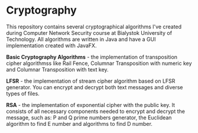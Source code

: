 # Cryptography
This repository contains several cryptographical algorithms I've created during Computer Network Security course at Bialystok University of Technology. All algorithms are written in Java and have a GUI implementation created with JavaFX.

**Basic Cryptography Algorithms** - the implementation of transposition cipher algorithmss like Rail Fence, Columnar Transposition with numeric key and Columnar Transposition with text key.

**LFSR** - the implementation of stream cipher algorithm based on LFSR generator. You can encrypt and decrypt both text messages and diverse types of files.

**RSA** - the implementation of exponential cipher with the public key. It consists of all necessary components needed to encrypt and decrypt the message, such as: P and Q prime numbers generator, the Euclidean algorithm to find E number and algorithms to find D number.
